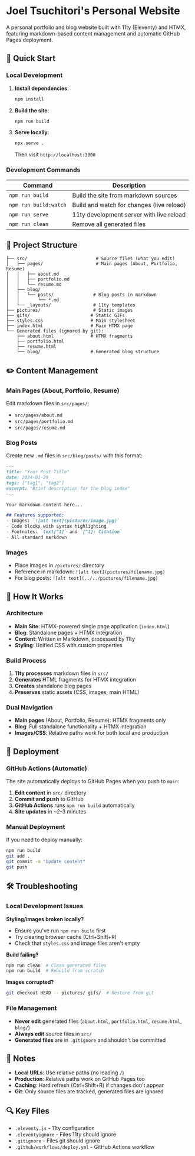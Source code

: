 # Joel Tsuchitori's Personal Website

A personal portfolio and blog website built with 11ty (Eleventy) and HTMX, featuring markdown-based content management and automatic GitHub Pages deployment.

## 🚀 Quick Start

### Local Development

1. **Install dependencies**:
   ```bash
   npm install
   ```

2. **Build the site**:
   ```bash
   npm run build
   ```

3. **Serve locally**:
   ```bash
   npx serve .
   ```
   Then visit `http://localhost:3000`

### Development Commands

| Command | Description |
|---------|-------------|
| `npm run build` | Build the site from markdown sources |
| `npm run build:watch` | Build and watch for changes (live reload) |
| `npm run serve` | 11ty development server with live reload |
| `npm run clean` | Remove all generated files |

## 📁 Project Structure

```
├── src/                          # Source files (what you edit)
│   ├── pages/                    # Main pages (About, Portfolio, Resume)
│   │   ├── about.md
│   │   ├── portfolio.md
│   │   └── resume.md
│   ├── blog/
│   │   └── posts/               # Blog posts in markdown
│   │       └── *.md
│   └── _layouts/                # 11ty templates
├── pictures/                    # Static images
├── gifs/                       # Static GIFs
├── styles.css                  # Main stylesheet
├── index.html                  # Main HTMX page
└── Generated files (ignored by git):
    ├── about.html              # HTMX fragments
    ├── portfolio.html
    ├── resume.html
    └── blog/                   # Generated blog structure
```

## ✏️ Content Management

### Main Pages (About, Portfolio, Resume)

Edit markdown files in `src/pages/`:
- `src/pages/about.md`
- `src/pages/portfolio.md` 
- `src/pages/resume.md`

### Blog Posts

Create new `.md` files in `src/blog/posts/` with this format:

```markdown
---
title: "Your Post Title"
date: 2024-01-29
tags: ["tag1", "tag2"]
excerpt: "Brief description for the blog index"
---

Your markdown content here...

## Features supported:
- Images: `![alt text](pictures/image.jpg)`
- Code blocks with syntax highlighting
- Footnotes: `text[^1]` and `[^1]: Citation`
- All standard markdown
```

### Images

- Place images in `/pictures/` directory
- Reference in markdown: `![alt text](pictures/filename.jpg)`
- For blog posts: `![alt text](../../pictures/filename.jpg)`

## 🔧 How It Works

### Architecture

- **Main Site**: HTMX-powered single page application (`index.html`)
- **Blog**: Standalone pages + HTMX integration
- **Content**: Written in Markdown, processed by 11ty
- **Styling**: Unified CSS with custom properties

### Build Process

1. **11ty processes** markdown files in `src/`
2. **Generates** HTML fragments for HTMX integration
3. **Creates** standalone blog pages
4. **Preserves** static assets (CSS, images, main HTML)

### Dual Navigation

- **Main pages** (About, Portfolio, Resume): HTMX fragments only
- **Blog**: Full standalone functionality + HTMX integration
- **Images/CSS**: Relative paths work for both local and production

## 🚀 Deployment

### GitHub Actions (Automatic)

The site automatically deploys to GitHub Pages when you push to `main`:

1. **Edit content** in `src/` directory
2. **Commit and push** to GitHub
3. **GitHub Actions** runs `npm run build` automatically
4. **Site updates** in ~2-3 minutes

### Manual Deployment

If you need to deploy manually:

```bash
npm run build
git add .
git commit -m "Update content"
git push
```

## 🛠️ Troubleshooting

### Local Development Issues

**Styling/images broken locally?**
- Ensure you've run `npm run build` first
- Try clearing browser cache (Ctrl+Shift+R)
- Check that `styles.css` and image files aren't empty

**Build failing?**
```bash
npm run clean  # Clean generated files
npm run build  # Rebuild from scratch
```

**Images corrupted?**
```bash
git checkout HEAD -- pictures/ gifs/  # Restore from git
```

### File Management

- **Never edit** generated files (`about.html`, `portfolio.html`, `resume.html`, `blog/`)
- **Always edit** source files in `src/`
- **Generated files** are in `.gitignore` and shouldn't be committed

## 📝 Notes

- **Local URLs**: Use relative paths (no leading `/`)
- **Production**: Relative paths work on GitHub Pages too
- **Caching**: Hard refresh (Ctrl+Shift+R) if changes don't appear
- **Git**: Only source files are tracked, generated files are ignored

## 🔍 Key Files

- `.eleventy.js` - 11ty configuration
- `.eleventyignore` - Files 11ty should ignore
- `.gitignore` - Files git should ignore
- `.github/workflows/deploy.yml` - GitHub Actions workflow